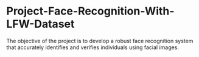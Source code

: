 # Project-Face-Recognition-With-LFW-Dataset
The objective of the project is to develop a robust face recognition system that accurately identifies and verifies individuals using facial images.
